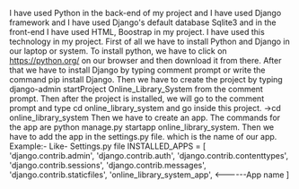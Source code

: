 I have used Python in the back-end of my project and I have used Django framework and I have used Django's default database Sqlite3 and in the front-end I have used HTML, Boostrap in my project. I have used this technology in my project.
First of all we have to install Python and Django in our laptop or system.
To install python, we have to click on https://python.org/ on our browser and then download it from there.
After that we have to install Django by typing comment prompt or write the command pip install Django.
Then we have to create the project by typing django-admin startProject Online_Library_System from the comment prompt.
Then after the project is installed, we will go to the comment prompt and type cd online_library_system and go inside this project.
->cd online_library_system
Then we have to create an app. The commands for the app are python manage.py startapp online_library_system.
Then we have to add the app in the settings.py file. which is the name of our app.
Example:- Like- Settings.py file
INSTALLED_APPS = [
    'django.contrib.admin',
    'django.contrib.auth',
    'django.contrib.contenttypes',
    'django.contrib.sessions',
    'django.contrib.messages',
    'django.contrib.staticfiles',
    'online_library_system_app', <------App name
]
